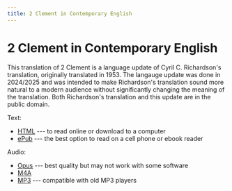 ```yaml
---
title: 2 Clement in Contemporary English
---
```


# 2 Clement in Contemporary English

This translation of 2 Clement is a language update of Cyril C. Richardson's translation, originally translated in 1953. The langauge update was done in 2024/2025 and was intended to make Richardson's translation sound more natural to a modern audience without significantly changing the meaning of the translation. Both Richardson's translation and this update are in the public domain.

Text:

* [HTML](2_clement_contemporary_english.html)  --- to read online or download to a computer
* [ePub](2_clement_contemporary_english.epub)  --- the best option to read on a cell phone or ebook reader

Audio:

* [Opus](http://files.xpian.info/2_clement_contemporary_english.opus) --- best quality but may not work with some software
* [M4A](http://files.xpian.info/2_clement_contemporary_english.m4a)
* [MP3](http://files.xpian.info/2_clement_contemporary_english.mp3) --- compatible with old MP3 players
